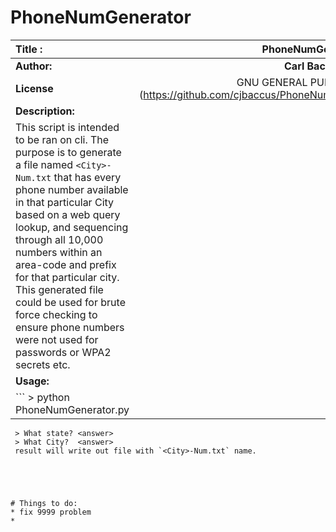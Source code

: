 # PhoneNumGenerator

| Title :|PhoneNumGenerator|
|:------|:------:|
|**Author:**|**Carl Baccus**|
|**License**|GNU GENERAL PUBLIC LICENSE (https://github.com/cjbaccus/PhoneNumGenerator/blob/master/LICENSE)|
|**Description:**|
|This script is intended to be ran on cli.  The purpose is to generate a file named `<City>-Num.txt` that has every phone number available in that particular City based on a web query lookup, and sequencing through all 10,000 numbers within an area-code and prefix for that particular city. This generated file could be used for brute force checking to ensure phone numbers were not used for passwords or WPA2 secrets etc.|
|**Usage:**|
|``` > python PhoneNumGenerator.py
	 > What state? <answer>
	 > What City?  <answer>
	 result will write out file with `<City>-Num.txt` name.
```


 

# Things to do:
* fix 9999 problem
* 